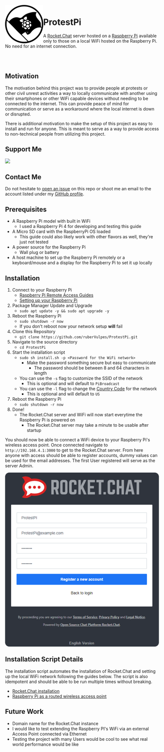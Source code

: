 <!--suppress HtmlDeprecatedAttribute -->
<img align="left" width="125" height="125" src="https://raw.githubusercontent.com/ruberVulpes/ProtestPi/main/readme/protest-pi-logo-500.png" alt="Protest Pi Logo">

# ProtestPi

A [Rocket.Chat](https://rocket.chat/) server hosted on a [Raspberry Pi](https://www.raspberrypi.org/) available only to those on a local WiFi hosted on the Raspberry Pi. No need for an internet connection.

<br></br>

## Motivation 

The motivation behind this project was to provide people at protests or other civil unrest activities a way to locally communicate with another using their smartphones or other WiFi capable devices without needing to be connected to the internet. 
This can provide peace of mind for communication or serve as a workaround where the local internet is down or disrupted.

There is additional motivation to make the setup of this project as easy to install and run for anyone. 
This is meant to serve as a way to provide access to non-technical people from utilizing this project.

## Support Me 

[![](https://www.paypalobjects.com/en_US/i/btn/btn_donate_LG.gif)](https://www.paypal.com/donate?hosted_button_id=U65R5REYQXAR8)

## Contact Me

Do not hesitate to [open an issue](https://github.com/ruberVulpes/ProtestPi/issues/new) on this repo or shoot me an email to the account listed under my [GitHub profile](https://github.com/ruberVulpes).

## Prerequisites

* A Raspberry Pi model with built in WiFi 
  * I used a Raspberry Pi 4 for developing and testing this guide
* A Micro SD card with the RaspberryPi OS loaded
  * This guide could also likely work with other flavors as well, they're just not tested
* A power source for the Raspberry Pi
  * Wall plug or battery
* A host machine to set up the Raspberry Pi remotely or a keyboard/mouse and a display for the Raspberry Pi to set it up locally

## Installation

1. Connect to your Raspberry Pi
   * [Raspberry Pi Remote Access Guides](https://www.raspberrypi.org/documentation/remote-access/)
   * [Setting up your Raspberry Pi](https://projects.raspberrypi.org/en/projects/raspberry-pi-setting-up)
1. Package Manager Update and Upgrade
    * `sudo apt update -y && sudo apt upgrade -y`
1. Reboot the Raspberry Pi
    * `sudo shutdown -r now`
    * If you don't reboot now your network setup **will** fail
1. Clone this Repository
    * `git clone https://github.com/ruberVulpes/ProtestPi.git`
1. Navigate to the source directory 
    * `cd ProtestPi`
1. Start the installation script
    * `sudo sh install.sh -p <Password for the WiFi network>`
      * Make the password something secure but easy to communicate 
        * The password should be between 8 and 64 characters in length
    * You can use the `-s` flag to customize the SSID of the network
        * This is optional and will default to `PiBroadcast`
    * You can use the `-l` flag to change the [Country Code](https://en.wikipedia.org/wiki/ISO_3166-1_alpha-2) for the network
        * This is optional and will default to `US`
1. Reboot the Raspberry Pi
    * `sudo shutdown -r now`
1. Done!
    * The Rocket.Chat server and WiFi will now start everytime the Raspberry Pi is powered on
        * The Rocket.Chat server may take a minute to be usable after startup


You should now be able to connect a WiFi device to your Raspberry Pi's wireless access point. 
Once connected navigate to `http://192.168.4.1:3000` to get to the Rocket.Chat server.
From here anyone with access should be able to register accounts, dummy values can be used for the email addresses. 
The first User registered will serve as the server Admin. 

<p align="center">
  <img align="center" src="https://raw.githubusercontent.com/ruberVulpes/ProtestPi/main/readme/rocket-chat-login.png" alt="Rocket Chat Login Example">
</p>


## Installation Script Details
The installation script automates the installation of Rocket.Chat and setting up the local WiFi network following the guides below.
The script is also idempotent and should be able to be run multiple times without breaking.

* [Rocket.Chat installation](https://docs.rocket.chat/installation/snaps)
* [Raspberry Pi as a routed wireless access point](https://www.raspberrypi.org/documentation/configuration/wireless/access-point-routed.md)

## Future Work 

* Domain name for the Rocket.Chat instance
* I would like to test extending the Raspberry PI's WiFi via an external Access Point connected via Ethernet
* Testing the project with many Users would be cool to see what real world performance would be like

